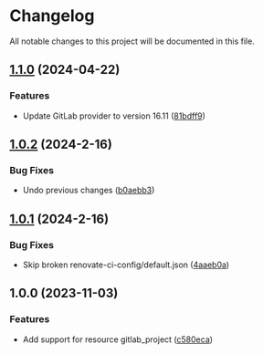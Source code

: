 # Changelog

All notable changes to this project will be documented in this file.

## [1.1.0](https://gitlab.com/terraform-child-modules-48151/terraform-gitlab-project/compare/v1.0.2...v1.1.0) (2024-04-22)


### Features

* Update GitLab provider to version 16.11 ([81bdff9](https://gitlab.com/terraform-child-modules-48151/terraform-gitlab-project/commit/81bdff97cdeb3435ef1a4b7d8ddd59eff8b4c7fe))

## [1.0.2](https://gitlab.com/terraform-child-modules1/terraform-gitlab-project/compare/v1.0.1...v1.0.2) (2024-2-16)


### Bug Fixes

* Undo previous changes ([b0aebb3](https://gitlab.com/terraform-child-modules1/terraform-gitlab-project/commit/b0aebb3092ea135441cb48707e7758e29af3df58))

## [1.0.1](https://gitlab.com/terraform-child-modules1/terraform-gitlab-project/compare/v1.0.0...v1.0.1) (2024-2-16)


### Bug Fixes

* Skip broken renovate-ci-config/default.json ([4aaeb0a](https://gitlab.com/terraform-child-modules1/terraform-gitlab-project/commit/4aaeb0a26dd20648eacfe615eedbef1c76206158))

## 1.0.0 (2023-11-03)


### Features

* Add support for resource gitlab_project ([c580eca](https://gitlab.com/terraform-child-modules1/terraform-gitlab-project/commit/c580eca4493b82dab85eef6551098a670a189fd5))
